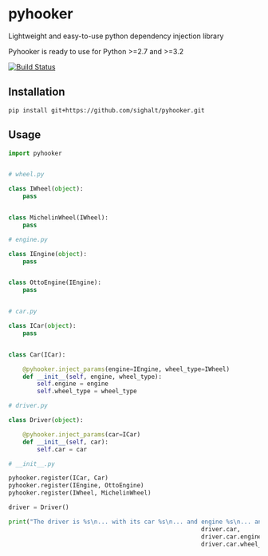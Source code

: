# pyhooker

Lightweight and easy-to-use python dependency injection library

Pyhooker is ready to use for Python >=2.7 and >=3.2

[![Build Status](https://travis-ci.org/sighalt/pyhooker.svg?branch=master)](https://travis-ci.org/sighalt/pyhooker)


## Installation

```
pip install git+https://github.com/sighalt/pyhooker.git
```

## Usage

```python
import pyhooker


# wheel.py

class IWheel(object):
    pass


class MichelinWheel(IWheel):
    pass

# engine.py

class IEngine(object):
    pass


class OttoEngine(IEngine):
    pass


# car.py

class ICar(object):
    pass


class Car(ICar):

    @pyhooker.inject_params(engine=IEngine, wheel_type=IWheel)
    def __init__(self, engine, wheel_type):
        self.engine = engine
        self.wheel_type = wheel_type

# driver.py

class Driver(object):

    @pyhooker.inject_params(car=ICar)
    def __init__(self, car):
        self.car = car

# __init__.py

pyhooker.register(ICar, Car)
pyhooker.register(IEngine, OttoEngine)
pyhooker.register(IWheel, MichelinWheel)

driver = Driver()

print("The driver is %s\n... with its car %s\n... and engine %s\n... and wheel type %s" % (driver,
                                                      driver.car,
                                                      driver.car.engine,
                                                      driver.car.wheel_type))
```
